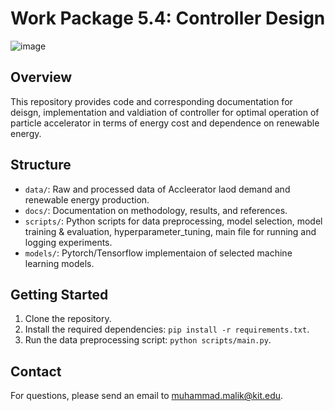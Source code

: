 # Work Package 5.4: Controller Design

![image](https://github.com/user-attachments/assets/356faf7e-ff14-48ea-9ac2-c0e2b5dd8989)


## Overview
This repository provides code and corresponding documentation for deisgn, implementation and valdiation of controller for optimal operation of particle accelerator in terms of energy cost and dependence on renewable energy. 

## Structure
- `data/`: Raw and processed data of Accleerator laod demand and renewable energy production.
- `docs/`: Documentation on methodology, results, and references.
- `scripts/`: Python scripts for data preprocessing, model selection, model training & evaluation, hyperparameter_tuning, main file for running and logging experiments.
- `models/`: Pytorch/Tensorflow implementaion of selected machine learning models.


## Getting Started
1. Clone the repository.
2. Install the required dependencies: `pip install -r requirements.txt`.
3. Run the data preprocessing script: `python scripts/main.py`.

## Contact
For questions, please send an email to muhammad.malik@kit.edu.

